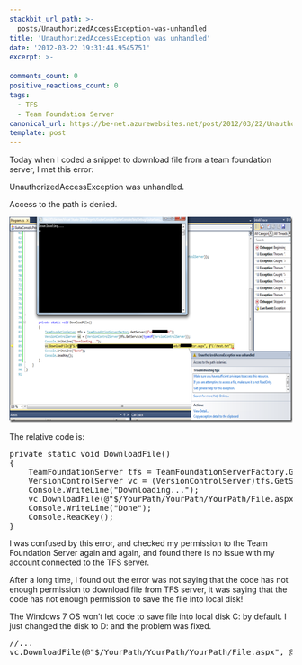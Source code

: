 ```yaml
---
stackbit_url_path: >-
  posts/UnauthorizedAccessException-was-unhandled
title: 'UnauthorizedAccessException was unhandled'
date: '2012-03-22 19:31:44.9545751'
excerpt: >-
  
comments_count: 0
positive_reactions_count: 0
tags: 
  - TFS
  - Team Foundation Server
canonical_url: https://be-net.azurewebsites.net/post/2012/03/22/UnauthorizedAccessException-was-unhandled
template: post
---
```

<p>Today when I coded a snippet to download file from a team foundation server, I met this error:</p>  <p>UnauthorizedAccessException was unhandled.</p>  <p>Access to the path is denied.</p>  <p><a href="https://raw.githubusercontent.com/Jeff-Tian/blogengine.net/master/Source/BlogEngine/BlogEngine.NET/App_Data/files/image_495.png"><img style="background-image: none; border-right-width: 0px; margin: 0px 10px 0px 0px; padding-left: 0px; padding-right: 0px; display: inline; border-top-width: 0px; border-bottom-width: 0px; border-left-width: 0px; padding-top: 0px" title="UnauthorizedAccessException was unhandled" border="0" alt="UnauthorizedAccessException was unhandled" src="https://raw.githubusercontent.com/Jeff-Tian/blogengine.net/master/Source/BlogEngine/BlogEngine.NET/App_Data/files/image_thumb_216.png" width="665" height="365" /></a></p>  <p>The relative code is:</p>  <pre style="overflow-y: visible" class="brush: csharp">private static void DownloadFile()
{
    TeamFoundationServer tfs = TeamFoundationServerFactory.GetServer(@&quot;serverNameOrUrl&quot;);
    VersionControlServer vc = (VersionControlServer)tfs.GetService(typeof(VersionControlServer));
    Console.WriteLine(&quot;Downloading...&quot;);
    vc.DownloadFile(@&quot;$/YourPath/YourPath/YourPath/File.aspx&quot;, @&quot;C:\test.aspx&quot;);
    Console.WriteLine(&quot;Done&quot;);
    Console.ReadKey();
}</pre>

<p>I was confused by this error, and checked my permission to the Team Foundation Server again and again, and found there is no issue with my account connected to the TFS server.</p>

<p>After a long time, I found out the error was not saying that the code has not enough permission to download file from TFS server, it was saying that the code has not enough permission to save the file into local disk!</p>

<p>The Windows 7 OS won’t let code to save file into local disk C: by default. I just changed the disk to D: and the problem was fixed.</p>

<pre style="overflow-y: visible; height: 30px" class="brush: csharp">
//...
vc.DownloadFile(@&quot;$/YourPath/YourPath/YourPath/File.aspx&quot;, @&quot;D:\test.aspx&quot;);
//...
</pre>